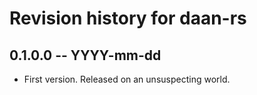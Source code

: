 # Revision history for daan-rs

## 0.1.0.0 -- YYYY-mm-dd

* First version. Released on an unsuspecting world.
